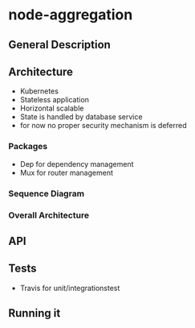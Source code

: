 # node-aggregation

## General Description

## Architecture
- Kubernetes 
- Stateless application 
- Horizontal scalable 
- State is handled by database service 
- for now no proper security mechanism is deferred 
### Packages
- Dep for dependency management
- Mux for router management
### Sequence Diagram

### Overall Architecture
## API 

## Tests
- Travis for unit/integrationstest

## Running it

